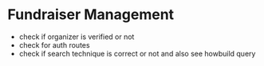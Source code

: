 # Fundraiser Management

- check if organizer is verified or not
- check for auth routes
- check if search technique is correct or not and also see howbuild query
